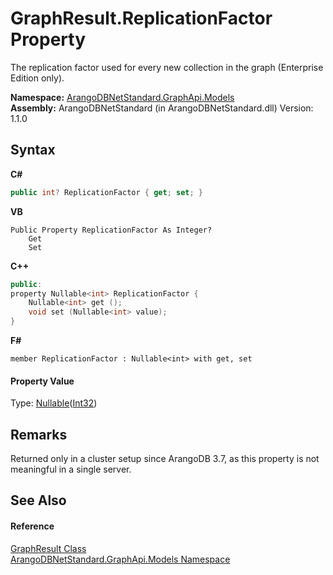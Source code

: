 # GraphResult.ReplicationFactor Property 
 

The replication factor used for every new collection in the graph (Enterprise Edition only).

**Namespace:**&nbsp;<a href="6fb2338d-d8f7-f9c1-2056-1702fe9bf954">ArangoDBNetStandard.GraphApi.Models</a><br />**Assembly:**&nbsp;ArangoDBNetStandard (in ArangoDBNetStandard.dll) Version: 1.1.0

## Syntax

**C#**<br />
``` C#
public int? ReplicationFactor { get; set; }
```

**VB**<br />
``` VB
Public Property ReplicationFactor As Integer?
	Get
	Set
```

**C++**<br />
``` C++
public:
property Nullable<int> ReplicationFactor {
	Nullable<int> get ();
	void set (Nullable<int> value);
}
```

**F#**<br />
``` F#
member ReplicationFactor : Nullable<int> with get, set

```


#### Property Value
Type: <a href="https://docs.microsoft.com/dotnet/api/system.nullable-1" target="_blank" rel="noopener noreferrer">Nullable</a>(<a href="https://docs.microsoft.com/dotnet/api/system.int32" target="_blank" rel="noopener noreferrer">Int32</a>)

## Remarks
Returned only in a cluster setup since ArangoDB 3.7, as this property is not meaningful in a single server.

## See Also


#### Reference
<a href="7fc2f65d-cefa-6ec0-9e02-616479096054">GraphResult Class</a><br /><a href="6fb2338d-d8f7-f9c1-2056-1702fe9bf954">ArangoDBNetStandard.GraphApi.Models Namespace</a><br />